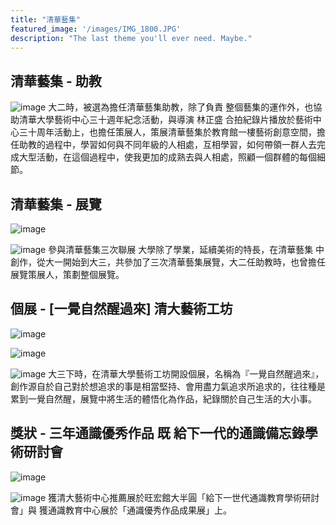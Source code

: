 ```yaml
---
title: "清華藝集"
featured_image: '/images/IMG_1800.JPG'
description: "The last theme you'll ever need. Maybe."
---
```

## 清華藝集 - 助教
![image](https://github.com/Yi-Cheng0101/Yi-Cheng0101/blob/main/public/images/IMG_6330.JPG?raw=true)
大二時，被選為擔任清華藝集助教，除了負責
整個藝集的運作外，也協助清華大學藝術中心三十週年紀念活動，與導演 林正盛 合拍紀錄片播放於藝術中心三十周年活動上，也擔任策展人，策展清華藝集於教育館一樓藝術創意空間，擔任助教的過程中，學習如何與不同年級的人相處，互相學習，如何帶領一群人去完成大型活動，在這個過程中，使我更加的成熟去與人相處，照顧一個群體的每個細節。


## 清華藝集 - 展覽
![image](https://github.com/Yi-Cheng0101/Yi-Cheng0101/blob/main/public/images/IMG_7558.JPG?raw=true)

![image](https://github.com/Yi-Cheng0101/Yi-Cheng0101/blob/main/public/images/%E8%9E%A2%E5%B9%95%E5%BF%AB%E7%85%A7%202021-03-15%20%E4%B8%8B%E5%8D%8811.18.02.png?raw=true)
參與清華藝集三次聯展
大學除了學業，延續美術的特長，在清華藝集
中創作，從大一開始到大三，共參加了三次清華藝集展覽，大二任助教時，也曾擔任展覽策展人，策劃整個展覽。

## 個展 -  [一覺自然醒過來]  清大藝術工坊
![image](https://github.com/Yi-Cheng0101/Yi-Cheng0101/blob/main/public/images/fullsizeoutput_138e.jpeg?raw=true)

![image](https://github.com/Yi-Cheng0101/Yi-Cheng0101/blob/main/public/images/B4B33E53-5880-4815-A3A2-19FA85A0783C.JPG?raw=true)

![image](https://github.com/Yi-Cheng0101/Yi-Cheng0101/blob/main/public/images/FB75B06F-9EA3-49F9-A595-9E379E7DACEF.jpg?raw=true)
大三下時，在清華大學藝術工坊開設個展，名稱為『一覺自然醒過來』，創作源自於自己對於想追求的事是相當堅持、會用盡力氣追求所追求的，往往種是累到一覺自然醒，展覽中將生活的體悟化為作品，紀錄關於自己生活的大小事。

## 獎狀 -  三年通識優秀作品 既 給下一代的通識備忘錄學術研討會
![image](https://github.com/Yi-Cheng0101/Yi-Cheng0101/blob/main/public/images/S__4726787.jpg?raw=true)

![image](https://github.com/Yi-Cheng0101/Yi-Cheng0101/blob/main/public/images/IMG_9395.JPG?raw=true)
獲清大藝術中心推薦展於旺宏館大半圓「給下一世代通識教育學術研討會」與 獲通識教育中心展於「通識優秀作品成果展」上。
